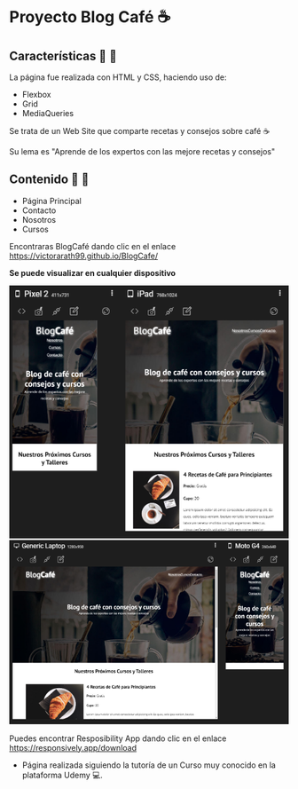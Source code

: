 # Proyecto Blog Café :coffee: 
## Características :cookie: :doughnut:
La página fue realizada con HTML y CSS, haciendo uso de: 
* Flexbox
* Grid
* MediaQueries

Se trata de un Web Site que comparte recetas y consejos sobre café :coffee:

Su lema es "Aprende de los expertos con las mejore recetas y consejos"

## Contenido :cookie: :doughnut:
* Página Principal
* Contacto
* Nosotros
* Cursos

Encontraras BlogCafé dando clic en el enlace https://victorarath99.github.io/BlogCafe/

**Se puede visualizar en cualquier dispositivo**

![alt text](https://raw.githubusercontent.com/victorarath99/BlogCafe/master/img/screenshot1.png "Screen")
![alt text](https://raw.githubusercontent.com/victorarath99/BlogCafe/master/img/screenshot2.png "ScreenTwo")

Puedes encontrar Resposibility App dando clic en el enlace https://responsively.app/download

 
   * Página realizada siguiendo la tutoría de un Curso muy conocido en la plataforma Udemy :computer:.
